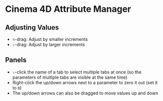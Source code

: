 # Cinema 4D Attribute Manager

## Adjusting Values

- `⌥`-drag: Adjust by smaller increments
- `⇧`-drag: Adjust by larger increments

## Panels

- `⇧`-click the name of a tab to select multiple tabs at once (so the parameters of multiple tabs are visible at the same time)
- Right-click the up/down arrows next to a parameter to zero it out (set it to `0`)
- The up/down arrows can also be dragged to move values up and down
